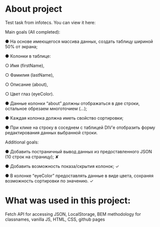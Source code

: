# About project

Test task from infotecs. You can view it here:

Main goals (All completed):

●	На основе имеющегося массива данных, создать таблицу шириной 50% от экрана;

●	Колонки в таблице: 

○	Имя (firstName), 

○	Фамилия (lastName), 

○	Описание (about),

○	Цвет глаз (eyeColor).

●	Данные колонки “about” должны отображаться в две строки, остальное обрезаем многоточием (...);

●	Каждая колонка должна иметь свойство сортировки;

●	При клике на строку в соседнем с таблицей DIV’е отобразить форму редактирования данных выбранной строки.

Additional goals:

●	Добавить постраничный вывод данных из предоставленного JSON (10 строк на страницу); ✘

●	Добавить возможность показа/скрытия колонок; ✓

●	В колонке “eyeColor” предоставлять данные в виде цвета, сохраняя возможность сортировки по значению. ✓

# What was used in this project: 
Fetch API for accessing JSON, LocalStorage, BEM methodology for classnames, vanilla JS, HTML, CSS, github pages 
